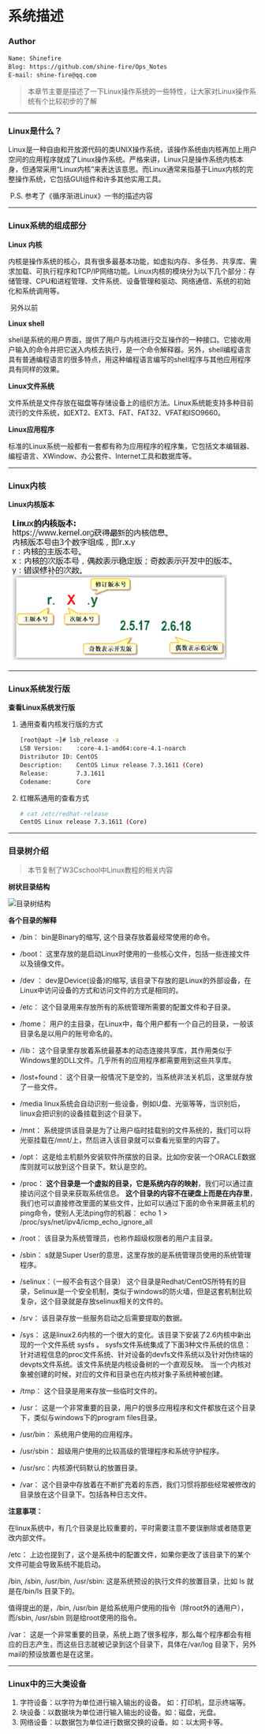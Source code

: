 # 系统描述



### Author

```txt
Name: Shinefire
Blog: https://github.com/shine-fire/Ops_Notes
E-mail: shine-fire@qq.com
```



> 本章节主要是描述了一下Linux操作系统的一些特性，让大家对Linux操作系统有个比较初步的了解



---

### Linux是什么？

​	Linux是一种自由和开放源代码的类UNIX操作系统，该操作系统由内核再加上用户空间的应用程序就成了Linux操作系统。严格来讲，Linux只是操作系统内核本身，但通常采用“Linux内核”来表达该意思。而Linux通常来指基于Linux内核的完整操作系统，它包括GUI组件和许多其他实用工具。

​	P.S. 参考了《循序渐进Linux》一书的描述内容



---

### Linux系统的组成部分

**Linux 内核**

​	内核是操作系统的核心，具有很多最基本功能，如虚拟内存、多任务、共享库、需求加载、可执行程序和TCP/IP网络功能。Linux内核的模块分为以下几个部分：存储管理、CPU和进程管理、文件系统、设备管理和驱动、网络通信、系统的初始化和系统调用等。

​	另外以前

**Linux shell**

​	shell是系统的用户界面，提供了用户与内核进行交互操作的一种接口。它接收用户输入的命令并把它送入内核去执行，是一个命令解释器。另外，shell编程语言具有普通编程语言的很多特点，用这种编程语言编写的shell程序与其他应用程序具有同样的效果。

**Linux文件系统**

​	文件系统是文件存放在磁盘等存储设备上的组织方法。Linux系统能支持多种目前流行的文件系统，如EXT2、EXT3、FAT、FAT32、VFAT和ISO9660。

**Linux应用程序**

​	标准的Linux系统一般都有一套都有称为应用程序的程序集，它包括文本编辑器、编程语言、XWindow、办公套件、Internet工具和数据库等。



---

### Linux内核



**Linux内核版本**

![Linux内核版本号](OS描述.assets/123.png)

---

### Linux系统发行版



**查看Linux系统发行版**

1. 通用查看内核发行版的方式

   ```bash
   [root@apt ~]# lsb_release -a 
   LSB Version:    :core-4.1-amd64:core-4.1-noarch
   Distributor ID: CentOS
   Description:    CentOS Linux release 7.3.1611 (Core) 
   Release:        7.3.1611
   Codename:       Core
   ```

2. 红帽系通用的查看方式

   ```bash
   # cat /etc/redhat-release 
   CentOS Linux release 7.3.1611 (Core) 
   ```



---

### 目录树介绍

> 本节复制了W3Cschool中Linux教程的相关内容

**树状目录结构**

![目录树结构](https://7n.w3cschool.cn/attachments/uploads/2014/06/003vPl7Rty6E8kZRlAEdc690.jpg)



**各个目录的解释**

- /bin：
   bin是Binary的缩写, 这个目录存放着最经常使用的命令。

- /boot：
  这里存放的是启动Linux时使用的一些核心文件，包括一些连接文件以及镜像文件。

- /dev ：
  dev是Device(设备)的缩写, 该目录下存放的是Linux的外部设备，在Linux中访问设备的方式和访问文件的方式是相同的。

- /etc：
  这个目录用来存放所有的系统管理所需要的配置文件和子目录。

- /home：
  用户的主目录，在Linux中，每个用户都有一个自己的目录，一般该目录名是以用户的账号命名的。

- /lib：
  这个目录里存放着系统最基本的动态连接共享库，其作用类似于Windows里的DLL文件。几乎所有的应用程序都需要用到这些共享库。

- /lost+found：
  这个目录一般情况下是空的，当系统非法关机后，这里就存放了一些文件。

- /media linux系统会自动识别一些设备，例如U盘、光驱等等，当识别后，linux会把识别的设备挂载到这个目录下。

- /mnt：
  系统提供该目录是为了让用户临时挂载别的文件系统的，我们可以将光驱挂载在/mnt/上，然后进入该目录就可以查看光驱里的内容了。

- /opt：
   这是给主机额外安装软件所摆放的目录。比如你安装一个ORACLE数据库则就可以放到这个目录下。默认是空的。

- /proc：
  **这个目录是一个虚拟的目录，它是系统内存的映射**，我们可以通过直接访问这个目录来获取系统信息。
  **这个目录的内容不在硬盘上而是在内存里**，我们也可以直接修改里面的某些文件，比如可以通过下面的命令来屏蔽主机的ping命令，使别人无法ping你的机器：
  echo 1 > /proc/sys/net/ipv4/icmp_echo_ignore_all

- /root：
  该目录为系统管理员，也称作超级权限者的用户主目录。

- /sbin：
   s就是Super User的意思，这里存放的是系统管理员使用的系统管理程序。

- /selinux：（一般不会有这个目录）
   这个目录是Redhat/CentOS所特有的目录，Selinux是一个安全机制，类似于windows的防火墙，但是这套机制比较复杂，这个目录就是存放selinux相关的文件的。

- /srv：
   该目录存放一些服务启动之后需要提取的数据。

- /sys：
   这是linux2.6内核的一个很大的变化。该目录下安装了2.6内核中新出现的一个文件系统 sysfs 。
    sysfs文件系统集成了下面3种文件系统的信息：针对进程信息的proc文件系统、针对设备的devfs文件系统以及针对伪终端的devpts文件系统。该文件系统是内核设备树的一个直观反映。
    当一个内核对象被创建的时候，对应的文件和目录也在内核对象子系统种被创建。

- /tmp：
  这个目录是用来存放一些临时文件的。

- /usr：
   这是一个非常重要的目录，用户的很多应用程序和文件都放在这个目录下，类似与windows下的program files目录。

- /usr/bin：
  系统用户使用的应用程序。

- /usr/sbin：
  超级用户使用的比较高级的管理程序和系统守护程序。

- /usr/src：内核源代码默认的放置目录。

- /var：
  这个目录中存放着在不断扩充着的东西，我们习惯将那些经常被修改的目录放在这个目录下。包括各种日志文件。



**注意事项：**

在linux系统中，有几个目录是比较重要的，平时需要注意不要误删除或者随意更改内部文件。

/etc： 上边也提到了，这个是系统中的配置文件，如果你更改了该目录下的某个文件可能会导致系统不能启动。

/bin, /sbin, /usr/bin, /usr/sbin: 这是系统预设的执行文件的放置目录，比如 ls 就是在/bin/ls 目录下的。

值得提出的是，/bin, /usr/bin 是给系统用户使用的指令（除root外的通用户），而/sbin, /usr/sbin 则是给root使用的指令。

/var： 这是一个非常重要的目录，系统上跑了很多程序，那么每个程序都会有相应的日志产生，而这些日志就被记录到这个目录下，具体在/var/log 目录下，另外mail的预设放置也是在这里。



---

### Linux中的三大类设备

1. 字符设备：以字符为单位进行输入输出的设备。 如：打印机，显示终端等。  
2. 块设备：以数据块为单位进行输入输出的设备。如：磁盘，光盘。
3. 网络设备：以数据包为单位进行数据交换的设备。如：以太网卡等。




